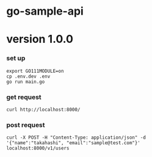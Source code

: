 # go-sample-api
# version 1.0.0

### set up
```
export GO111MODULE=on 
cp .env.dev .env
go run main.go
```

### get request
```
curl http://localhost:8000/
```

### post request
```
curl -X POST -H "Content-Type: application/json" -d '{"name":"takahashi", "email":"sample@test.com"}' localhost:8000/v1/users
```